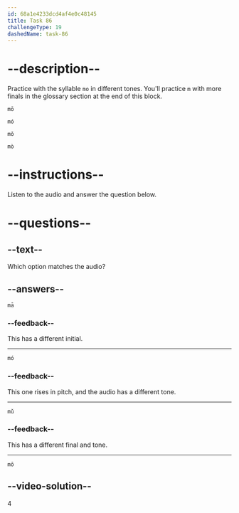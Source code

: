 ```yaml
---
id: 68a1e4233dcd4af4e0c48145
title: Task 86
challengeType: 19
dashedName: task-86
---
```


<!-- (Audio) A: mō -->

# --description--

Practice with the syllable `mo` in different tones. You'll practice `m` with more finals in the glossary section at the end of this block.

`mō`<!-- (Audio) mō -->

`mó`<!-- (Audio) mó -->

`mǒ`<!-- (Audio) mǒ -->

`mò` <!-- (Audio) mò -->

# --instructions--

Listen to the audio and answer the question below.

# --questions--

## --text--

Which option matches the audio?

## --answers--

`mā`

### --feedback--

This has a different initial.

---

`mó`

### --feedback--

This one rises in pitch, and the audio has a different tone.

---

`mǔ`

### --feedback--

This has a different final and tone.

---

`mō`

## --video-solution--

4
